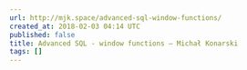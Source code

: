 ```yaml
---
url: http://mjk.space/advanced-sql-window-functions/
created_at: 2018-02-03 04:14 UTC
published: false
title: Advanced SQL - window functions – Michał Konarski
tags: []
---
```



